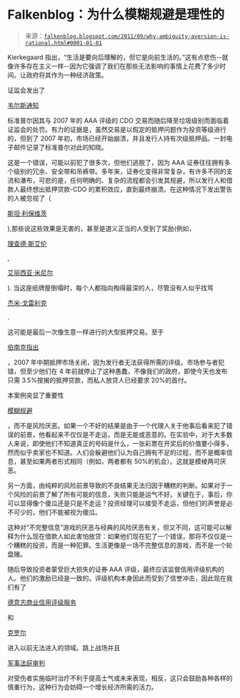<!--yml

category: 未分类

日期：2024-05-12 20:44:39

-->

# Falkenblog：为什么模糊规避是理性的

> 来源：[`falkenblog.blogspot.com/2011/09/why-ambiguity-aversion-is-rational.html#0001-01-01`](http://falkenblog.blogspot.com/2011/09/why-ambiguity-aversion-is-rational.html#0001-01-01)

Kierkegaard 指出，“生活是要向后理解的，但它是向前生活的。”这有点悲伤--就像许多存在主义一样--因为它强调了我们在那些无法影响的事情上花费了多少时间。让政府将其作为一种经济政策。

证监会发出了

[韦尔斯通知](http://www.thestreet.com/story/11259417/1/sec-may-sanction-sp-over-ratings.html)

标准普尔因其与 2007 年的 AAA 评级的 CDO 交易而随后降至垃圾级别而面临着证监会的处罚。有力的证据是，虽然交易是以假定的抵押问题作为投资等级进行的，但到了 2007 年初，市场已经开始崩溃，并且发行人持有次级抵押品。一封电子邮件记录了标准普尔对此的知晓。

这是一个错误，可能以前犯了很多次，但他们逃脱了，因为 AAA 证券往往拥有多个级别的冗余、安全带和吊裤带。多年来，证券化变得非常复杂，有许多不同的支流和瀑布，可悲的是，任何明确的、复杂的流程都会引发其规避，所以发行人和借款人最终想出抵押贷款-CDO 的累积效应，直到最终崩溃。在这种情况下发出警告的人被忽视了（

[斯坦·利保维茨](http://falkenblog.blogspot.com/2008/09/stan-liebowitz.html)

),那些说这些效果是无害的，甚至是道义正当的人受到了奖励(例如，

[理查德·斯艾伦](http://falkenblog.blogspot.com/2008/06/neat-expose-of-housing-crisis.html)

,

[艾丽西亚·米尼尔](http://falkenblog.blogspot.com/2008/09/no-karma.html)

). 当这座纸牌屋倒塌时，每个人都指向掏得最深的人，尽管没有人似乎找骂

[杰米·戈雷利克](http://en.wikipedia.org/wiki/Jamie_Gorelick)

.

这可能是最后一次像生意一样进行的大型抵押交易。至于

[伯南克指出](http://money.cnn.com/2007/08/31/news/economy/bernanke/index.htm)

，2007 年中期抵押市场关闭，因为发行者无法获得所需的评级。市场参与者犯错，但至少他们在 4 年前就停止了这种愚蠢，不像我们的政府，即使今天也发布只需 3.5%按揭的抵押贷款，而私人放贷人已经要求 20%的首付。

本案例突显了重要性

[模糊规避](http://aversion-to-ambiguity.behaviouralfinance.net/)

，而不是风险厌恶。如果一个不好的结果是由于一个代理人关于他事后看来犯了错误的前景，他看起来不仅仅是不走运，而是无能或恶意的。在实验中，对于大多数人来说，即使他们不知道真正的号码是什么，一张彩票在开奖后的价值要小得多，然而似乎卖家也不知道。人们会躲避他们认为自己拥有不足的过程，而不是概率信息，甚至如果两者形式相同（例如，两者都有 50%的机会）。这就是模棱两可厌恶。

另一方面，由纯粹的风险前景导致的不良结果无法归因于糟糕的判断。如果对于一个风险的前景了解了所有可能的信息，失败只能是运气不好。关键在于，事后，你可以显得像个傻瓜还是只是不走运？投资经理可以接受不走运，但他们的声誉是必不可少的，他们不能被视为傻瓜。

这种对“不完整信息”游戏的厌恶与经典的风险厌恶有关，但又不同，这可能可以解释为什么现在借款人如此害怕放贷：如果他们现在犯了一个错误，那将不仅仅是一个糟糕的投资，而是一种犯罪。生活更像是一场不完整信息的游戏，而不是一个轮盘赌。

随后导致投资者蒙受巨大损失的证券 AAA 评级，最终应该监督信用评级机构的人。他们的激励已经是一致的。评级机构本身因此而受到了信誉冲击，因此现在我们有了

[德意志商业信用评级服务](http://www.dbrs.com/)

和

[克罗尔](http://www.krollbondratings.com/)

进入以前无法进入的领域。跳上战场并且

[军事法庭审判](http://en.wikipedia.org/wiki/Court-martial)

对受伤者实施临时治疗不利于提高士气或未来表现，相反，这只会鼓励各种各样的慎重行为，这种行为会妨碍一个增长经济所需的活力。
